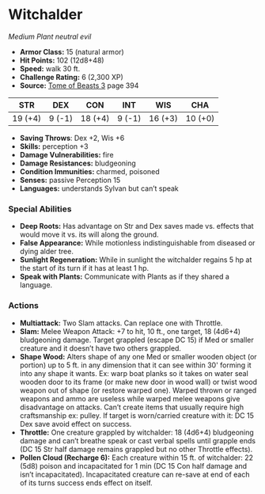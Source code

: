 # Witchalder

*Medium* *Plant* *neutral evil*

- **Armor Class:** 15 (natural armor)
- **Hit Points:** 102 (12d8+48)
- **Speed:** walk 30 ft.
- **Challenge Rating:** 6 (2,300 XP)
- **Source:** [Tome of Beasts 3](https://koboldpress.com/kpstore/product/tome-of-beasts-3-for-5th-edition/) page 394

| STR | DEX | CON | INT | WIS | CHA |
| --- | --- | --- | --- | --- | --- |
| 19 (+4) | 9 (-1) | 18 (+4) | 9 (-1) | 16 (+3) | 10 (+0) |

- **Saving Throws**: Dex +2, Wis +6
- **Skills:** perception +3
- **Damage Vulnerabilities:** fire
- **Damage Resistances:** bludgeoning
- **Condition Immunities:** charmed, poisoned
- **Senses:** passive Perception 15
- **Languages:** understands Sylvan but can’t speak

### Special Abilities

- **Deep Roots:** Has advantage on Str and Dex saves made vs. effects that would move it vs. its will along the ground.
- **False Appearance:** While motionless indistinguishable from diseased or dying alder tree.
- **Sunlight Regeneration:** While in sunlight the witchalder regains 5 hp at the start of its turn if it has at least 1 hp.
- **Speak with Plants:** Communicate with Plants as if they shared a language.

### Actions

- **Multiattack:** Two Slam attacks. Can replace one with Throttle.
- **Slam:** Melee Weapon Attack: +7 to hit, 10 ft., one target, 18 (4d6+4) bludgeoning damage. Target grappled (escape DC 15) if Med or smaller creature and it doesn’t have two others grappled.
- **Shape Wood:** Alters shape of any one Med or smaller wooden object (or portion) up to 5 ft. in any dimension that it can see within 30' forming it into any shape it wants. Ex: warp boat planks so it takes on water seal wooden door to its frame (or make new door in wood wall) or twist wood weapon out of shape (or restore warped one). Warped thrown or ranged weapons and ammo are useless while warped melee weapons give disadvantage on attacks. Can’t create items that usually require high craftsmanship ex: pulley. If target is worn/carried creature with it: DC 15 Dex save avoid effect on success.
- **Throttle:** One creature grappled by witchalder: 18 (4d6+4) bludgeoning damage and can’t breathe speak or cast verbal spells until grapple ends (DC 15 Str half damage remains grappled but no other Throttle effects).
- **Pollen Cloud (Recharge 6):** Each creature within 15 ft. of witchalder: 22 (5d8) poison and incapacitated for 1 min (DC 15 Con half damage and isn’t incapacitated). Incapacitated creature can re-save at end of each of its turns success ends effect on itself.


